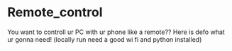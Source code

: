 # Remote_control
You want to controll ur PC with ur phone like a remote?? Here is defo what ur gonna need! (locally run need a good wi fi and python installed)
